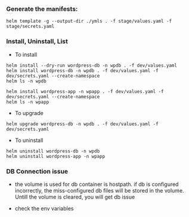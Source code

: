 
### Generate the manifests:
`helm template -g --output-dir ./ymls . -f stage/values.yaml -f stage/secrets.yaml`

### Install, Uninstall, List
- To install
```
helm install --dry-run wordpress-db -n wpdb . -f dev/values.yaml
helm install wordpress-db -n wpdb . -f dev/values.yaml -f dev/secrets.yaml --create-namespace
helm ls -n wpdb

helm install wordpress-app -n wpapp . -f dev/values.yaml -f dev/secrets.yaml --create-namespace
helm ls -n wpapp
```

- To upgrade
```
helm upgrade wordpress-db -n wpdb . -f dev/values.yaml -f dev/secrets.yaml
```
- To uninstall
```
helm uninstall wordpress-db -n wpdb
helm uninstall wordpress-app -n wpapp

```

### DB Connection issue
- the volume is used for db container is hostpath. if db is configured incorrectly, the miss-configured db files will be stored in the volume. Untill the volume is cleared, you will get db issue

- check the env variables
